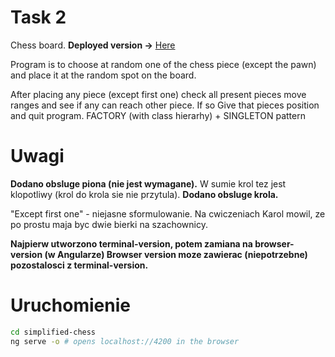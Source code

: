 # Task 2

Chess board. **Deployed version ->** [Here](https://b-lukaszuk.github.io/simplifiedChess/)

Program is to choose at random one of the chess piece (except the pawn) and place it at the random spot on the board.

After placing any piece (except first one) check all present pieces move ranges and see if any can reach other piece. If so Give that pieces position and quit program. FACTORY (with class hierarhy) + SINGLETON pattern

# Uwagi

**Dodano obsluge piona (nie jest wymagane).**
W sumie krol tez jest klopotliwy (krol do krola sie nie przytula).
**Dodano obsluge krola.**

"Except first one" - niejasne sformulowanie.
Na cwiczeniach Karol mowil, ze po prostu maja byc dwie bierki na szachownicy.

**Najpierw utworzono terminal-version, potem zamiana na browser-version (w Angularze)
Browser version moze zawierac (niepotrzebne) pozostalosci z terminal-version.**

# Uruchomienie

```bash
cd simplified-chess
ng serve -o # opens localhost://4200 in the browser
```
